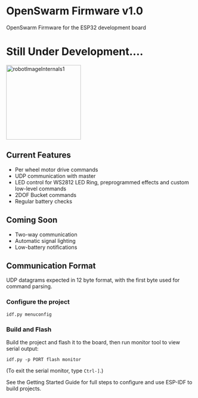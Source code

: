 # OpenSwarm Firmware v1.0

OpenSwarm Firmware for the ESP32 development board


# Still Under Development....

<img src="https://github.com/MuamerBuco/ThetaSwarm/blob/master/images/IMG_6040_00.png?raw=true" alt="robotImageInternals1" width="200" height="200" align="center">


## Current Features

- Per wheel motor drive commands
- UDP communication with master
- LED control for WS2812 LED Ring, preprogrammed effects and custom low-level commands
- 2DOF Bucket commands
- Regular battery checks

## Coming Soon

- Two-way communication
- Automatic signal lighting
- Low-battery notifications

## Communication Format

UDP datagrams expected in 12 byte format, with the first byte used for command parsing.  

### Configure the project

```
idf.py menuconfig
```

### Build and Flash

Build the project and flash it to the board, then run monitor tool to view serial output:

```
idf.py -p PORT flash monitor
```

(To exit the serial monitor, type ``Ctrl-]``.)

See the Getting Started Guide for full steps to configure and use ESP-IDF to build projects.

